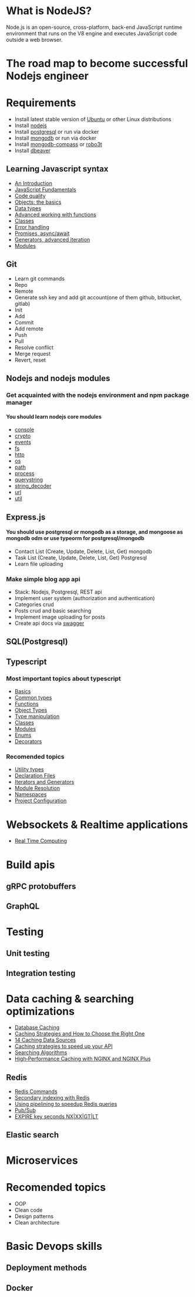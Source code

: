 # What is NodeJS?

Node.js is an open-source, cross-platform, back-end JavaScript runtime environment that runs on the V8 engine and executes JavaScript code outside a web browser.

# The road map to become successful Nodejs engineer

# Requirements

- Install latest stable version of [Ubuntu] or other Linux distributions
- Install [nodejs]
- Install [postgresql] or run via docker
- Install [mongodb]  or run via docker
- Install [mongodb-compass] or [robo3t]
- Install [dbeaver]

## Learning Javascript syntax

- [An Introduction](https://javascript.info/getting-started)
- [JavaScript Fundamentals](https://javascript.info/first-steps)
- [Code quality](https://javascript.info/code-quality)
- [Objects: the basics](https://javascript.info/object-basics)
- [Data types](https://javascript.info/data-types)
- [Advanced working with functions](https://javascript.info/advanced-functions)
- [Classes](https://javascript.info/classes)
- [Error handling](https://javascript.info/error-handling)
- [Promises, async/await](https://javascript.info/async)
- [Generators, advanced iteration](https://javascript.info/generators-iterators)
- [Modules](https://javascript.info/modules)

## Git

- Learn git commands
- Repo
- Remote
- Generate ssh key and add git account(one of them github, bitbucket, gitlab)
- Init
- Add
- Commit
- Add remote
- Push
- Pull
- Resolve conflict
- Merge request
- Revert, reset

## Nodejs and nodejs modules

### Get acquainted with the nodejs environment and npm package manager

#### You should learn nodejs core modules

- [console](https://nodejs.org/api/console.html)
- [crypto](https://nodejs.org/api/crypto.html)
- [events](https://nodejs.org/api/events.html)
- [fs](https://nodejs.org/api/fs.html)
- [http](https://nodejs.org/api/http.html)
- [os](https://nodejs.org/api/os.html)
- [path](https://nodejs.org/api/path.html)
- [process](https://nodejs.org/api/process.html)
- [querystring](https://nodejs.org/api/querystring.html)
- [string_decoder](https://nodejs.org/api/string_decoder.html)
- [url](https://nodejs.org/api/url.html)
- [util](https://nodejs.org/api/util.html)

## Express.js

#### You should use postgresql or mongodb as a storage, and mongoose as mongodb odm or use typeorm for postgresql/mongodb

- Contact List (Create, Update, Delete, List, Get) mongodb
- Task List (Create, Update, Delete, List, Get) Postgresql
- Learn file uploading
### Make simple blog app api
- Stack: Nodejs, Postgresql, REST api
- Implement user system (authorization and authentication)
- Categories crud
- Posts crud and basic searching
- Implement image uploading for posts
- Create api docs via [swagger](https://swagger.io/docs/specification/about/)
## SQL(Postgresql)

## Typescript
### Most important topics about typescript

- [Basics](https://www.typescriptlang.org/docs/handbook/2/basic-types.html)
- [Common types](https://www.typescriptlang.org/docs/handbook/2/everyday-types.html)
- [Functions](https://www.typescriptlang.org/docs/handbook/2/functions.html)
- [Object Types](https://www.typescriptlang.org/docs/handbook/2/objects.html)
- [Type manipulation](https://www.typescriptlang.org/docs/handbook/2/types-from-types.html)
- [Classes](https://www.typescriptlang.org/docs/handbook/2/classes.html)
- [Modules](https://www.typescriptlang.org/docs/handbook/2/modules.html)
- [Enums](https://www.typescriptlang.org/docs/handbook/enums.html)
- [Decorators](https://www.typescriptlang.org/docs/handbook/decorators.html)

### Recomended topics
- [Utility types](https://www.typescriptlang.org/docs/handbook/utility-types.html)
- [Declaration Files](https://www.typescriptlang.org/docs/handbook/declaration-files/introduction.html)
- [Iterators and Generators](https://www.typescriptlang.org/docs/handbook/iterators-and-generators.html)
- [Module Resolution](https://www.typescriptlang.org/docs/handbook/module-resolution.html)
- [Namespaces](https://www.typescriptlang.org/docs/handbook/namespaces.html)
- [Project Configuration](https://www.typescriptlang.org/docs/handbook/tsconfig-json.html)

# Websockets & Realtime applications
- [Real Time Computing](https://en.wikipedia.org/wiki/Real-time_computing)

# Build apis

## gRPC protobuffers

## GraphQL


# Testing

## Unit testing
## Integration testing

# Data caching & searching optimizations
- [Database Caching](https://bluzelle.com/blog/things-you-should-know-about-database-caching)
- [Caching Strategies and How to Choose the Right One](https://codeahoy.com/2017/08/11/caching-strategies-and-how-to-choose-the-right-one/)
- [14 Caching Data Sources](https://docs.oracle.com/cd/E18686_01/coh.37/e18677/cache_rtwtwbra.htm#COHDG5177)
- [Caching strategies to speed up your API](https://blog.logrocket.com/caching-strategies-to-speed-up-your-api/)
- [Searching Algorithms](https://www.geeksforgeeks.org/searching-algorithms/)
- [High‑Performance Caching with NGINX and NGINX Plus](https://www.nginx.com/blog/nginx-high-performance-caching/)
## Redis
- [Redis Commands](https://redis.io/commands)
- [Secondary indexing with Redis](https://redis.io/topics/indexeshttps://redis.io/topics/indexes)
- [Using pipelining to speedup Redis queries](https://redis.io/topics/pipelining)
- [Pub/Sub](https://redis.io/topics/pubsub)
- [EXPIRE key seconds NX|XX|GT|LT](https://redis.io/commands/expire)
## Elastic search

# Microservices

# Recomended topics
- OOP
- Clean code
- Design patterns
- Clean architecture
# Basic Devops skills
## Deployment methods
## Docker


[dbeaver]: https://dbeaver.io/download/
[ubuntu]: https://ubuntu.com/
[nodejs]: https://nodejs.org/
[postgresql]: https://www.postgresql.org/download/
[mongodb]: https://www.mongodb.com/3
[robo3t]: https://robomongo.org/download
[mongodb-compass]: https://www.mongodb.com/products/compass